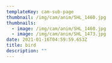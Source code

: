 ```yaml
---
templateKey: cam-sub-page
thumbnail: /img/cam/anim/SHL_1460.jpg
thumbnails:
  - image: /img/cam/anim/SHL_1460.jpg
  - image: /img/cam/anim/SHL_1473.jpg
date: 2021-01-16T04:59:59.653Z
title: bird 
description: ""
---
```

